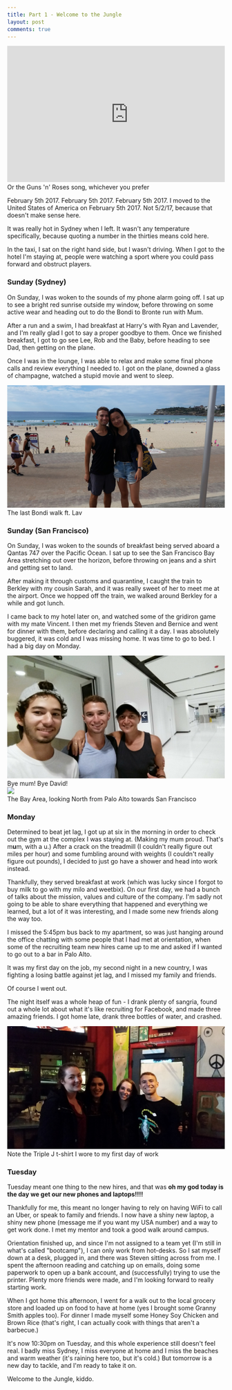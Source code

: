```yaml
---
title: Part 1 - Welcome to the Jungle
layout: post
comments: true
---
```

<div class="ui one column stackable center aligned grid">
    <div class="row">
        <div class="column">
            <div class="video-container"><iframe width="560" height="315" src="https://www.youtube.com/embed/CZvP7PwUAwM" frameborder="0" allowfullscreen></iframe></div>
        </div>
    </div>
    <div class="caption">
        <div class="column">
            Or the Guns 'n' Roses song, whichever you prefer
        </div>
    </div>
</div>

February 5th 2017. February 5th 2017. February 5th 2017. I moved to the United States of America on February 5th 2017. Not 5/2/17, because that doesn't make sense here.

<!--break-->

It was really hot in Sydney when I left. It wasn't any temperature specifically, because quoting a number in the thirties means cold here.

In the taxi, I sat on the right hand side, but I wasn't driving. When I got to the hotel I'm staying at, people were watching a sport where you could pass forward and obstruct players.

### Sunday (Sydney)
On Sunday, I was woken to the sounds of my phone alarm going off. I sat up to see a bright red sunrise outside my window, before throwing on some active wear and heading out to do the Bondi to Bronte run with Mum.

After a run and a swim, I had breakfast at Harry's with Ryan and Lavender, and I'm really glad I got to say a proper goodbye to them. Once we finished breakfast, I got to go see Lee, Rob and the Baby, before heading to see Dad, then getting on the plane.

Once I was in the lounge, I was able to relax and make some final phone calls and review everything I needed to. I got on the plane, downed a glass of champagne, watched a stupid movie and went to sleep.

<img src="/img/part1/bondi.jpg" class="ui centered large image" />
<div class="caption">
    The last Bondi walk ft. Lav
</div>

### Sunday (San Francisco)
On Sunday, I was woken to the sounds of breakfast being served aboard a Qantas 747 over the Pacific Ocean. I sat up to see the San Francisco Bay Area stretching out over the horizon, before throwing on jeans and a shirt and getting set to land.

After making it through customs and quarantine, I caught the train to Berkley with my cousin Sarah, and it was really sweet of her to meet me at the airport. Once we hopped off the train, we walked around Berkley for a while and got lunch.

I came back to my hotel later on, and watched some of the gridiron game with my mate Vincent. I then met my friends Steven and Bernice and went for dinner with them, before declaring and calling it a day. I was absolutely buggered, it was cold and I was missing home. It was time to go to bed. I had a big day on Monday.

<img src="/img/part1/mumdivs.jpg" class="ui centered large image" />
<div class="caption">
    Bye mum! Bye David!
</div>

<img src="/img/part1/bayarea.png" class="ui centered large image" />
<div class="caption">
    The Bay Area, looking North from Palo Alto towards San Francisco
</div>

### Monday
Determined to beat jet lag, I got up at six in the morning in order to check out the gym at the complex I was staying at. (Making my mum proud. That's m**u**m, with a u.) After a crack on the treadmill (I couldn't really figure out miles per hour) and some fumbling around with weights (I couldn't really figure out pounds), I decided to just go have a shower and head into work instead.

Thankfully, they served breakfast at work (which was lucky since I forgot to buy milk to go with my milo and weetbix). On our first day, we had a bunch of talks about the mission, values and culture of the company. I'm sadly not going to be able to share everything that happened and everything we learned, but a lot of it was interesting, and I made some new friends along the way too.

I missed the 5:45pm bus back to my apartment, so was just hanging around the office chatting with some people that I had met at orientation, when some of the recruiting team new hires came up to me and asked if I wanted to go out to a bar in Palo Alto.

It was my first day on the job, my second night in a new country, I was fighting a losing battle against jet lag, and I missed my family and friends.

Of course I went out.

The night itself was a whole heap of fun - I drank plenty of sangria, found out a whole lot about what it's like recruiting for Facebook, and made three amazing friends. I got home late, drank three bottles of water, and crashed.

<img src="/img/part1/girls.jpg" class="ui centered large image" />
<div class="caption">
    Note the Triple J t-shirt I wore to my first day of work
</div>

### Tuesday
Tuesday meant one thing to the new hires, and that was **oh my god today is the day we get our new phones and laptops!!!!**

Thankfully for me, this meant no longer having to rely on having WiFi to call an Uber, or speak to family and friends. I now have a shiny new laptop, a shiny new phone (message me if you want my USA number) and a way to get work done. I met my mentor and took a good walk around campus.

Orientation finished up, and since I'm not assigned to a team yet (I'm still in what's called "bootcamp"), I can only work from hot-desks. So I sat myself down at a desk, plugged in, and there was Steven sitting across from me. I spent the afternoon reading and catching up on emails, doing some paperwork to open up a bank account, and (successfully) trying to use the printer. Plenty more friends were made, and I'm looking forward to really starting work.

When I got home this afternoon, I went for a walk out to the local grocery store and loaded up on food to have at home (yes I brought some Granny Smith apples too). For dinner I made myself some Honey Soy Chicken and Brown Rice (that's right, I can actually cook with things that aren't a barbecue.)

It's now 10:30pm on Tuesday, and this whole experience still doesn't feel real. I badly miss Sydney, I miss everyone at home and I miss the beaches and warm weather (it's raining here too, but it's cold.) But tomorrow is a new day to tackle, and I'm ready to take it on.

Welcome to the Jungle, kiddo.
